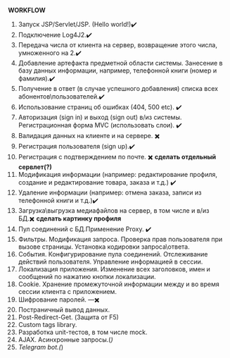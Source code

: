 **WORKFLOW**
1. Запуск JSP/Servlet/JSP. (Hello world!)✔️
2. Подключение Log4J2.✔️
3. Передача числа от клиента на сервер, возвращение этого числа, умноженного на 2.✔️
4. Добавление артефакта предметной области системы. Занесение в базу данных информации, например, телефонной книги (номер и фамилия).✔️
5. Получение в ответ (в случае успешного добавления) списка всех абонентов\пользователей.✔️
6. Использование страниц об ошибках (404, 500 etc). ✔️
7. Авторизация (sign in) и выход (sign out) в/из системы. Регистрационная форма MVC (использовать слои). ✔️
8. Валидация данных на клиенте и на сервере. ✖️ 
9. Регистрация пользователя (sign up).✔️
10. Регистрация с подтверждением по почте. ✖️ **сделать отдельный сервлет(?)**
11. Модификация информации (например: редактирование профиля, создание и редактирование товара, заказа и т.д.) ✔️
12. Удаление информации (например: отмена заказа, записи из телефонной книги и т.д.)✔️
13. Загрузка\выгрузка медиафайлов на сервер, в том числе и в/из БД.✖️ **сделать картинку профиля**
14. Пул соединений с БД.Применение Proxy. ✔️
15. Фильтры. Модификация запроса. Проверка прав пользователя при вызове страницы.
Установка кодировки запроса\ответа. 
16. События. Конфигурирование пула соединений. Отслеживание действий пользователя.
Управление информацией в сессии.
17.  Локализация приложения. Изменение всех заголовков, имен и сообщений по нажатию
кнопки локализации.
18. Cookie. Хранение промежуточной информации между и во время сессии клиента с приложением.
19.  Шифрование паролей. —✖️ 
20.  Постраничный вывод данных.
21. Post-Redirect-Get. (Защита от F5)
22. Custom tags library.
23. Разработка unit-тестов, в том числе mock.
24. AJAX. Асинхронные запросы.(*)*
25. *Telegram bot.(*)
